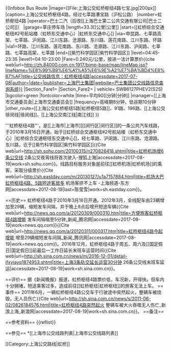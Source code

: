 {{Infobox Bus Route
|image=[[File:上海公交虹桥枢纽4路七宝.jpg|200px]]
|caption=上海公交虹桥枢纽4路，经过七莘路漕宝路（沪松公路）
|number=虹桥枢纽4路
|operator=巴士二汽（后改[[上海巴士第二公共交通有限公司|巴士二公司]]）
|garage=莘庄停车场
|length=33.3[[公里|公里]]
|start=[[虹桥综合交通枢纽#2号航站楼（虹桥东交通中心）|虹桥东交通中心]]
|via=申昆路、七莘路高架、七莘路、沪闵路、江川东路、沧源路、东川路、莲花南路、江川东路、环路
|via1=环路、江川东路、莲花南路、东川路、沧源路、江川东路、沪闵路、七莘路、七莘路高架、七莘路
|end=[[紫竹科学园区|紫竹科学园区]]
|level=04:45-23:35
|level1=04:10-23:00
|Fare=0.240元/公里，按进一法计算票价<ref name="bst">{{cite web|url=http://zh.84000.com.cn:1917/bimp-base/map/lineMap.jsp?lineName=%E8%99%B9%E6%A1%A5%E6%9E%A2%E7%BA%BD4%E8%B7%AF|title=公交线路信息：虹桥枢纽4路|accessdate=2017-07-08|author=|date=|publisher=上海巴士集团|website=巴士集团公交线路信息查询系统}}</ref>
|Section_Fare1=
|Section_Fare2=
| vehicle= SWB6127PHEV2(S2S)
|bgcolor=green
|fontcolor=white
|time=平均90[[分钟|分钟]]
|manager=[[上海市交通委员会|上海市交通委员会]]
|frequency=高峰期8分钟，低谷期10分钟
|other_route=[[上海公交虹桥枢纽5路|虹桥枢纽5路]]、91路、196路、[[上海公交徐闵线|徐闵线]]、[[上海公交南江线|南江线]]
}}

'''虹桥枢纽4路'''，是[[上海市|上海市]][[闵行区|闵行区]]的一条公共汽车线路，于2010年3月16日开通，始于[[虹桥综合交通枢纽#2号航站楼（虹桥东交通中心）|虹桥综合交通枢纽东交通中心]]，经七莘路、沪闵路、江川东路、沧源路、东川路，讫于[[紫竹科学园区|紫竹科学园区]]<ref name=sohu>{{Cite web|url=http://sh.sohu.com/20100315/n270826418.shtml|title=虹桥机场增6条公交线 2条公交夜宵线将首次驶入-搜狐上海|accessdate=2017-08-19|work=sh.sohu.com}}</ref>。线路目标服务对象是前往[[虹桥机场|虹桥机场]]的乘客，采取分级票价<ref name=eastday>{{Cite web|url=http://sh.eastday.com/m/20130127/u1a7157884.html|title=机场大巴虹桥枢纽4路、5路短途客居多 机场客挤不上车 -上海频道-东方网|accessdate=2017-08-19|last=陈莹雪|work=sh.eastday.com}}</ref>。

==历史==
虹桥枢纽4路于2010年3月16日开通<ref name=sohu/>。2012年3月，全线配车由23辆增加至29辆，缩短发车间隔，并于晚上8点后增开短途车辆<ref>{{Cite web|url=http://news.qq.com/a/20120309/000310.htm|title=方便旅客虹桥枢纽4路增能 发车间隔缩至5分钟_新闻_腾讯网|accessdate=2017-08-19|work=news.qq.com}}</ref><ref>{{Cite web|url=http://news.qq.com/a/20120311/000317.htm|title=虹桥枢纽4路今起增能 增至29辆缩短发车间隔_新闻_腾讯网|accessdate=2017-08-19|work=news.qq.com}}</ref>。2016年12月，虹桥枢纽4路于周五、周六及[[国定假日|国定假日]]前最后一工作日延长末班车运营时间<ref>{{Cite web|url=http://sh.sina.com.cn/news/m/2016-12-01/detail-ifxyiayq1874953.shtml|title=上海3条轨交延长运营30分钟 26条公交线末班车延运|accessdate=2017-08-19|work=sh.sina.com.cn}}</ref>。

==评价==
据《新闻晚报》报道，虹桥枢纽4路票价低，车况新，开得快。但车内十分拥堵，短途乘客过多，造成前往[[虹桥枢纽|虹桥枢纽]]的旅客无法上车<ref name=eastday/>。
==事件==
2011年6月，一辆虹桥枢纽4路公交车于行驶途中突然起火，整辆车被烧毁，无人员伤亡<ref>{{Cite web|url=http://sh.sina.com.cn/news/s/2011-06-02/0826184576.html|title=虹桥枢纽4路突然起火 整辆车被大火吞噬无人伤亡_新浪上海_新浪网|accessdate=2017-08-19|work=sh.sina.com.cn}}</ref>。
==备注==
<references group="註" />

==参考资料==
{{reflist}}

==参见==
*[[上海市公交线路列表|上海市公交线路列表]]

[[Category:上海公交路线|虹桥]]
